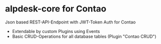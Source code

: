 # alpdesk-core for Contao

Json based REST-API-Endpoint with JWT-Token Auth for Contao
- Extendable by custom Plugins using Events
- Basic CRUD-Operations for all database tables (Plugin "Contao CRUD")
